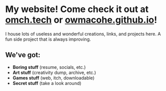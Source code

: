 # My website! Come check it out at [omch.tech](https://omch.tech) or [owmacohe.github.io](https://owmacohe.github.io)!

I house lots of useless and wonderful creations, links, and projects here. A fun side project that is always improving.

## We've got:
- **Boring stuff** (resume, socials, etc.)
- **Art stuff** (creativity dump, archive, etc.)
- **Games stuff** (web, itch, downloadable)
- **Secret stuff** (take a look around)
